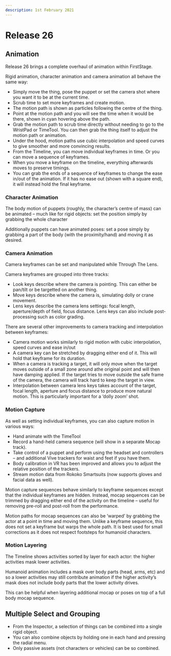 ```yaml
---
description: 1st February 2021
---
```


# Release 26

## Animation

Release 26 brings a complete overhaul of animation within FirstStage.

Rigid animation, character animation and camera animation all behave the same way:

* Simply move the thing, pose the puppet or set the camera shot where you want it to be at the current time.
* Scrub time to set more keyframes and create motion.
* The motion path is shown as particles following the centre of the thing.
* Point at the motion path and you will see the time when it would be there, shown in cyan hovering above the path.
* Grab the motion path to scrub time directly without needing to go to the WristPad or TimeTool. You can then grab the thing itself to adjust the motion path or animation.
* Under the hood, motion paths use cubic interpolation and speed curves to give smoother and more convincing results.
* From the Timeline, you can move individual keyframes in time. Or you can move a sequence of keyframes.
* When you move a keyframe on the timeline, everything afterwards moves to preserve timings.
* You can grab the ends of a sequence of keyframes to change the ease in/out of the animation. If it has no ease out (shown with a square end), it will instead hold the final keyframe.

### Character Animation

The body motion of puppets (roughly, the character’s centre of mass) can be animated – much like for rigid objects: set the position simply by grabbing the whole character

Additionally puppets can have animated poses: set a pose simply by grabbing a part of the body (with the proximity/hand)  and moving it as desired.

### Camera Animation

Camera keyframes can be set and manipulated while Through The Lens.

Camera keyframes are grouped into three tracks:

* Look keys describe where the camera is pointing. This can either be pan/tilt or be targetted on another thing.
* Move keys describe where the camera is, simulating dolly or crane movement.
* Lens keys describe the camera lens settings: focal length, aperture/depth of field, focus distance. Lens keys can also include post-processing such as color grading.

There are several other improvements to camera tracking and interpolation between keyframes:

* Camera motion works similarly to rigid motion with cubic interpolation, speed curves and ease in/out
* A camera key can be stretched by dragging either end of it. This will hold that keyframe for its duration.
* When a camera is tracking a target, it will only move when the target moves outside of a small zone around athe original point and will then have damping applied. If the target tries to move outside the safe frame of the camera, the camera will track hard to keep the target in view.
* Interpolation between camera lens keys takes account of the target, focal length, aperture and focus distance to produce more natural motion. This is particularly important for a ‘dolly zoom’ shot.

### Motion Capture

As well as setting individual keyframes, you can also capture motion in various ways:

* Hand animate with the TimeTool
* Record a hand-held camera sequence (will show in a separate Mocap track).
* Take control of a puppet and perform using the headset and controllers – and additional Vive trackers for waist and feet if you have them.
* Body calibration in VR has been improved and allows you to adjust the relative position of the trackers.
* Stream motion data from Rokoko Smartsuits (now supports gloves and facial data as well).

Motion capture sequences behave similarly to keyframe sequences except that the individual keyframes are hidden. Instead, mocap sequences can be trimmed by dragging either end of the activity on the timeline – useful for removing pre-roll and post-roll from the performance.

Motion paths for mocap sequences can also be ‘warped’ by grabbing the actor at a point in time and moving them. Unlike a keyframe sequence, this does not set a keyframe but warps the whole path. It is best used for small corrections as it does not respect footsteps for humanoid characters.

### Motion Layering

The Timeline shows activities sorted by layer for each actor: the higher activities mask lower activities.

Humanoid animation includes a mask over body parts (head, arms, etc) and so a lower activities may still contribute animation if the higher activity’s mask does not include body parts that the lower activity drives.

This can be helpful when layering additional mocap or poses on top of a full body mocap sequence.

## Multiple Select and Grouping

* From the Inspector, a selection of things can be combined into a single rigid object.
* You can also combine objects by holding one in each hand and pressing the radial menu.
* Only passive assets (not characters or vehicles) can be so combined.
